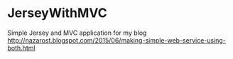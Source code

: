 # JerseyWithMVC
Simple Jersey and MVC application for my blog
http://nazarost.blogspot.com/2015/06/making-simple-web-service-using-both.html
